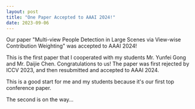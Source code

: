 ```yaml
---
layout: post
title: "One Paper Accepted to AAAI 2024!"
date: 2023-09-06
---
```

<p> 
Our paper "Multi-view People Detection in Large Scenes via View-wise Contribution Weighting" was accepted to AAAI 2024!
</p>

This is the first paper that I cooperated with my students Mr. Yunfei Gong and Mr. Daijie Chen. Congratulations to us!
The paper was first rejected by ICCV 2023, and then resubmitted and accepted to AAAI 2024.

This is a good start for me and my students because it's our first top conference paper.

The second is on the way...
